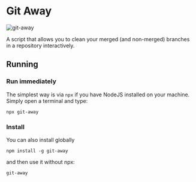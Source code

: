 # Git Away

![git-away](https://user-images.githubusercontent.com/14894196/221314306-22c3db21-c1cd-4afe-83d6-ed154f0f75ae.gif)

A script that allows you to clean your merged (and non-merged) branches in a repository interactively.

## Running

### Run immediately

The simplest way is via `npx` if you have NodeJS installed on your machine. Simply open a terminal and type:

```
npx git-away
```

### Install

You can also install globally

```
npm install -g git-away
```

and then use it without npx:

```
git-away
```
